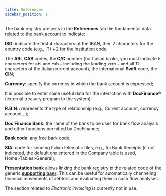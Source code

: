 ```yaml
---
title: References 
sidebar_position: 1
---
```


The bank registry presents in the **References** tab the fundamental data related to the bank account to indicate:

**ISO**: indicate the first 4 characters of the IBAN, then 2 characters for the country code (e.g., IT) + 2 for the institution code;

The **ABI**, **CAB** codes, the **C/C** number (for Italian banks, you must indicate 5 characters for abi and cab - including the leading zero - and all 12 characters of the Italian current account), the international **Swift** code, the **CIN**;

**Currency**: specify the currency in which the bank account is expressed;

It is possible to enter some useful data for the interaction with **DocFinance®** (external treasury program to the system):

**R.B.N.:** represents the type of relationship (e.g., Current account, currency account...);

**Doc Finance Bank**: the name of the bank to be used for bank flow analysis and other functions permitted by DocFinance;

**Bank code**: any free bank code;

**SIA**: code for sending Italian telematic files, e.g., for Bank Receipts (if not indicated, the default one entered in the Company table is used, Home>Tables>General);

**Presentation bank** allows linking the bank registry to the related code of the generic [**supporting bank**](/docs/configurations/tables/general-settings/reference-bank). This can be useful for automatically channeling financial movements of debtors and evaluating them in cash flow analyses.

The section related to *Electronic invoicing* is currently not in use.